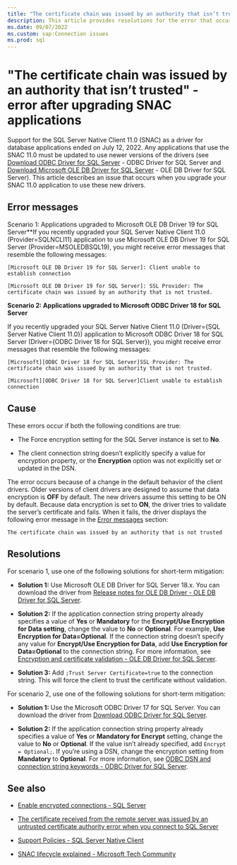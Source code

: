 ```yaml
---
title: "The certificate chain was issued by an authority that isn’t trusted" - error after upgrading SNAC applications
description: This article provides resolutions for the error that occurs when you upgrade  SNAC applications.
ms.date: 09/07/2022
ms.custom: sap:Connection issues
ms.prod: sql
---
```


# "The certificate chain was issued by an authority that isn’t trusted" - error after upgrading SNAC applications

Support for the SQL Server Native Client 11.0 (SNAC) as a driver for database applications ended on July 12, 2022. Any applications that use the SNAC 11.0 must be updated to use newer versions of the drivers (see [Download ODBC Driver for SQL Server](/sql/connect/odbc/download-odbc-driver-for-sql-server?view=sql-server-ver16) - ODBC Driver for SQL Server and [Download Microsoft OLE DB Driver for SQL Server](/sql/connect/oledb/download-oledb-driver-for-sql-server?view=sql-server-ver16&preserve-view=true) - OLE DB Driver for SQL Server). This article describes an issue that occurs when you upgrade your SNAC 11.0 application to use these new drivers.

## Error messages

Scenario 1: Applications upgraded to Microsoft OLE DB Driver 19 for SQL Server**If you recently upgraded your SQL Server Native Client 11.0 (Provider=SQLNCLI11) application to use Microsoft OLE DB Driver 19 for SQL Server (Provider=MSOLEDBSQL19), you might receive error messages that resemble the following messages:

```
[Microsoft OLE DB Driver 19 for SQL Server]: Client unable to establish connection 

[Microsoft OLE DB Driver 19 for SQL Server]: SSL Provider: The certificate chain was issued by an authority that is not trusted.
```

**Scenario 2: Applications upgraded to Microsoft ODBC Driver 18 for SQL Server**

If you recently upgraded your SQL Server Native Client 11.0 (Driver={SQL Server Native Client 11.0}) application to Microsoft ODBC Driver 18 for SQL Server (Driver={ODBC Driver 18 for SQL Server}), you might receive error messages that resemble the following messages:

```
[Microsoft][ODBC Driver 18 for SQL Server]SSL Provider: The certificate chain was issued by an authority that is not trusted.

[Microsoft][ODBC Driver 18 for SQL Server]Client unable to establish connection
```

## Cause

These errors occur if both the following conditions are true:

- The Force encryption setting for the SQL Server instance is set to **No**.

- The client connection string doesn’t explicitly specify a value for encryption property, or the **Encryption** option was not explicitly set or updated in the DSN.

The error occurs because of a change in the default behavior of the client drivers. Older versions of client drivers are designed to assume that data encryption is **OFF** by default. The new drivers assume this setting to be ON by default. Because data encryption is set to **ON**, the driver tries to validate the server’s certificate and fails. When it fails, the driver displays the following error message in the [Error messages](#error-messages) section:

`The certificate chain was issued by an authority that is not trusted`

## Resolutions

For scenario 1, use one of the following solutions for short-term mitigation:

- **Solution 1:** Use Microsoft OLE DB Driver for SQL Server 18.x. You can download the driver from [Release notes for OLE DB Driver - OLE DB Driver for SQL Server](/sql/connect/oledb/release-notes-for-oledb-driver-for-sql-server?view=sql-server-ver16&preserve-view=true).

- **Solution 2:** If the application connection string property already specifies a value of **Yes** or **Mandatory** for the **Encrypt/Use Encryption for Data setting**, change the value to **No** or **Optional**. For example, **Use Encryption for Data=Optional**. If the connection string doesn’t specify any value for **Encrypt/Use Encryption for Data**, add **Use Encryption for Data=Optional** to the connection string. For more information, see [Encryption and certificate validation - OLE DB Driver for SQL Server](https://docs.microsoft.com/sql/connect/oledb/features/encryption-and-certificate-validation?view=sql-server-ver16&preserve-view=true).

- **Solution 3:** Add `;Trust Server Certificate=true` to the connection string. This will force the client to trust the certificate without validation.

For scenario 2, use one of the following solutions for short-term mitigation:

- **Solution 1:** Use the Microsoft ODBC Driver 17 for SQL Server. You can download the driver from [Download ODBC Driver for SQL Server](/sql/connect/odbc/download-odbc-driver-for-sql-server?view=sql-server-ver16&preserve-view=true).

- **Solution 2:** If the application connection string property already specifies a value of **Yes** or **Mandatory for Encrypt** setting, change the value to **No** or **Optional**. If the value isn’t already specified, add `Encrypt = Optional;`. If you’re using a DSN, change the encryption setting from **Mandatory** to **Optional**. For more information, see [ODBC DSN and connection string keywords - ODBC Driver for SQL Server](/sql/connect/odbc/dsn-connection-string-attribute?view=sql-server-ver16&preserve-view=true).

## See also

- [Enable encrypted connections - SQL Server](/sql/database-engine/configure-windows/enable-encrypted-connections-to-the-database-engine?view=sql-server-ver16)

- [The certificate received from the remote server was issued by an untrusted certificate authority error when you connect to SQL Server](error-message-when-you-connect.md)

- [Support Policies - SQL Server Native Client](/sql/relational-databases/native-client/applications/support-policies-for-sql-server-native-client?view=sql-server-ver16)

- [SNAC lifecycle explained - Microsoft Tech Community](https://techcommunity.microsoft.com/t5/sql-server-blog/snac-lifecycle-explained/ba-p/385381)